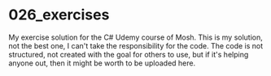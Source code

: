 # 026_exercises

My exercise solution for the C# Udemy course of Mosh.
This is my solution, not the best one, I can't take the responsibility for the code. 
The code is not structured, not created with the goal for others to use, but if it's helping anyone out, then it might be worth to be uploaded here.

